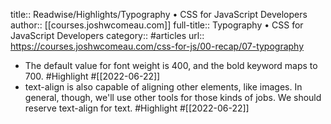 title:: Readwise/Highlights/Typography • CSS for JavaScript Developers
author:: [[courses.joshwcomeau.com]]
full-title:: Typography • CSS for JavaScript Developers
category:: #articles
url:: https://courses.joshwcomeau.com/css-for-js/00-recap/07-typography
- The default value for font weight is 400, and the bold keyword maps to 700. #Highlight #[[2022-06-22]]
- text-align is also capable of aligning other elements, like images. In general, though, we'll use other tools for those kinds of jobs. We should reserve text-align for text. #Highlight #[[2022-06-22]]